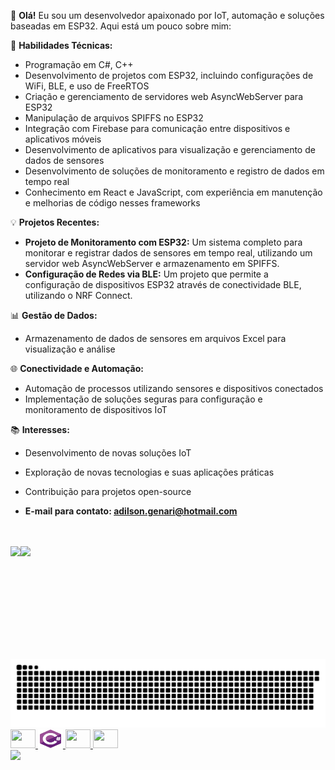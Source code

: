 👋 **Olá!** Eu sou um desenvolvedor apaixonado por IoT, automação e soluções baseadas em ESP32. Aqui está um pouco sobre mim:

🔧 **Habilidades Técnicas:**
- Programação em C#, C++
- Desenvolvimento de projetos com ESP32, incluindo configurações de WiFi, BLE, e uso de FreeRTOS
- Criação e gerenciamento de servidores web AsyncWebServer para ESP32
- Manipulação de arquivos SPIFFS no ESP32
- Integração com Firebase para comunicação entre dispositivos e aplicativos móveis
- Desenvolvimento de aplicativos para visualização e gerenciamento de dados de sensores
- Desenvolvimento de soluções de monitoramento e registro de dados em tempo real
- Conhecimento em React e JavaScript, com experiência em manutenção e melhorias de código nesses frameworks

💡 **Projetos Recentes:**
- **Projeto de Monitoramento com ESP32:** Um sistema completo para monitorar e registrar dados de sensores em tempo real, utilizando um servidor web AsyncWebServer e armazenamento em SPIFFS.
- **Configuração de Redes via BLE:** Um projeto que permite a configuração de dispositivos ESP32 através de conectividade BLE, utilizando o NRF Connect.

📊 **Gestão de Dados:**
- Armazenamento de dados de sensores em arquivos Excel para visualização e análise

🌐 **Conectividade e Automação:**
- Automação de processos utilizando sensores e dispositivos conectados
- Implementação de soluções seguras para configuração e monitoramento de dispositivos IoT

📚 **Interesses:**
- Desenvolvimento de novas soluções IoT
- Exploração de novas tecnologias e suas aplicações práticas
- Contribuição para projetos open-source

                                            
- <strong>E-mail para contato:  adilson.genari@hotmail.com</strong>   <br> <br> <br>
 
  

<div>
    <a href="https://github.com/Adilson-AG">
    <img height="180em"align="left" src="https://github-readme-stats.vercel.app/api?username=adilson-ag&show_icons=true&theme=dracula&include_all_commits=true&count_private=true" />     
      <img height="180em"src="https://github-readme-stats.vercel.app/api/top-langs/?username=adilson-ag&layout=compact&langs_count=7&theme=dracula&hide=true" />  
 </div>
  
  ##
    
 ![Snake animation dark](https://github.com/Adilson-AG/Adilson-AG/blob/output/github-contribution-grid-snake-dark.svg)</br>
   <img  height="30" width="40" src="https://cdn.jsdelivr.net/gh/devicons/devicon/icons/javascript/javascript-original.svg" />
   <img  alt="Csharp" height="30" width="40" src="https://raw.githubusercontent.com/devicons/devicon/master/icons/csharp/csharp-original.svg">
   <img  height="30" width="40" src="https://cdn.jsdelivr.net/gh/devicons/devicon/icons/react/react-original.svg" />
   <img height="30" width="40" src="https://cdn.jsdelivr.net/gh/devicons/devicon/icons/nodejs/nodejs-original.svg" /></br>
  <a href="https://www.linkedin.com/in/adilson-genari/" target="_blank"><img src="https://img.shields.io/badge/-LinkedIn-%230077B5?style=for-the-badge&logo=linkedin&logoColor=white" target="_blank"></a>
   
 
</div>
   


<!---
Adilson-AG/Adilson-AG is a ✨ special ✨ repository because its `README.md` (this file) appears on your GitHub profile.
You can click the Preview link to take a look at your changes.
--->
